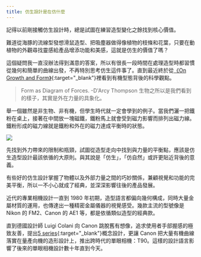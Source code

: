 ```yaml
---
title: 仿生設計是在仿什麼
---
```


記得以前剛接觸仿生設計時，總是試圖在練習造型變化之餘找到核心價值。

難道從海豚的流線型發想滑鼠造型、把吸塵器做得像植物的枝條和花葉，只要在動植物的外觀尋找靈感給產品增添功能和美感，這就是仿生的價值了嗎？

這個疑問我一直沒辦法得到滿意的答案，所以有很長一段時間在處理造型時都習慣從幾何和簡單的曲線出發，不再特別思考仿生這件事了。直到最近終於從[《On Growth and Form》](https://www.goodreads.com/book/show/460984.On_Growth_and_Form){:target="_blank"}裡看到有機型態背後的科學觀點。

> Form as Diagram of Forces. -D'Arcy Thompson
生物之所以是我們看到的樣子，其實是外在力量的具象化。

舉一個雖然是非生物、非有機，但學生時代就一定會學到的例子。當我們灑一把鐵粉在桌上，接著在中間放一塊磁鐵，鐵粉馬上就會受到磁力影響而排列出磁力線。鐵粉形成的磁力線就是鐵粉和外在的磁力達成平衡時的狀態。

![](lines-of-magnetic-field.png)

先找到外力帶來的限制和瓶頸，試圖從造型走向中找到與力量的平衡點，應該是仿生造型設計最該依循的大原則。與其說是「仿生」，「仿自然」或許更貼近背後的意義。

有些好的仿生設計掌握了物體以及外部力量之間的巧妙關係，兼顧視覺和功能的完美平衡，所以一不小心就成了經典，並深深影響往後的產品發展。

近代的專業相機設計一直到 1980 年初期，造型語言都偏向幾何構成，同時大量金屬材質的運用，也傳達出一種精密金屬儀器的視覺感受。幾款主流的型號像是 Nikon 的 FM2、Canon 的 AE1 等，都是依循類似造型的經典款。

直到德國設計師 Luigi Colani 向 Canon 跳脫舊有想像，追求使用者手部握感的極致友善，提出[5 series](http://www.eljza.com/www.canon.com/camera-museum/design/kikaku/t90/03_5systems.html){:target="_blank"}概念設計，更讓 Canon 把大量有機曲線落實在量產向機的造形設計上，推出跨時代的單眼相機：T90。這樣的設計語言影響了後來的單眼相機設計數十年直到今天。